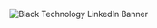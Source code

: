 ![Black Technology LinkedIn Banner](https://user-images.githubusercontent.com/52136102/166821164-5c61ba74-761e-4255-a3fb-c20ddbf5e2e8.gif)

<!--
**EMaczka/EMaczka** is a ✨ _special_ ✨ repository because its `README.md` (this file) appears on your GitHub profile.

Here are some ideas to get you started:

- 🔭 I’m currently working on ...
- 🌱 I’m currently learning ...
- 👯 I’m looking to collaborate on ...
- 🤔 I’m looking for help with ...
- 💬 Ask me about ...
- 📫 How to reach me: ...
- 😄 Pronouns: ...
- ⚡ Fun fact: ...
-->
